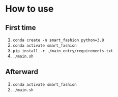 # How to use

## First time
1. `conda create -n smart_fashion python=3.8`
2. `conda activate smart_fashion`
3. `pip install -r ./main_entry/requirements.txt`
4. `./main.sh`

## Afterward
1. `conda activate smart_fashion`
2. `./main.sh`